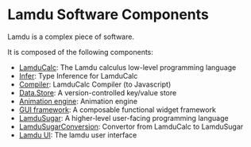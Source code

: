 # Lamdu Software Components

Lamdu is a complex piece of software.

It is composed of the following components:

* [LamduCalc](#LamduCalc): The Lamdu calculus low-level programming language
* [Infer](#Infer): Type Inference for LamduCalc
* [Compiler](#Compiler): LamduCalc Compiler (to Javascript)
* [Data.Store](#data.store): A version-controlled key/value store
* [Animation engine](#animation-engine): Animation engine
* [GUI framework](#gui-framework): A composable functional widget framework
* [LamduSugar](#lamdusugar): A higher-level user-facing programming language
* [LamduSugarConversion](#lamdusugarconversion): Convertor from LamduCalc to LamduSugar
* [Lamdu UI](#lamdu-ui): The lamdu user interface
